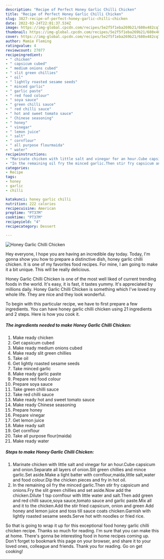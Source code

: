 ```yaml
---
description: "Recipe of Perfect Honey Garlic Chilli Chicken"
title: "Recipe of Perfect Honey Garlic Chilli Chicken"
slug: 3827-recipe-of-perfect-honey-garlic-chilli-chicken
date: 2022-03-24T22:01:37.534Z
image: https://img-global.cpcdn.com/recipes/5e2f5f1eba269b21/680x482cq70/honey-garlic-chilli-chicken-recipe-main-photo.jpg
thumbnail: https://img-global.cpcdn.com/recipes/5e2f5f1eba269b21/680x482cq70/honey-garlic-chilli-chicken-recipe-main-photo.jpg
cover: https://img-global.cpcdn.com/recipes/5e2f5f1eba269b21/680x482cq70/honey-garlic-chilli-chicken-recipe-main-photo.jpg
author: Mamie Fleming
ratingvalue: 4
reviewcount: 27077
recipeingredient:
- " chicken"
- " capsicum cubed"
- " medium onions cubed"
- " slit green chillies"
- " oil"
- " lightly roasted sesame seeds"
- " minced garlic"
- " garlic paste"
- " red food colour"
- " soya sauce"
- " green chilli sauce"
- " red chilli sauce"
- " hot and sweet tomato sauce"
- " Chinese seasoning"
- " honey"
- " vinegar"
- " lemon juice"
- " salt"
- " cornflour"
- " all purpose flourmaida"
- " water"
recipeinstructions:
- "Marinate chicken with little salt and vinegar for an hour.Cube capsicum and onion.Separate all layers of onion.Slit green chillies and mince garlic.Set aside.Make a light batter with cornflour,maida,little salt,water and food colour.Dip the chicken pieces and fry in hot oil."
- "In the remaining oil fry the minced garlic.Then stir fry capsicum and onions.Fry the slit green chillies and set aside.Now add the chicken.Dilute 1 tsp cornflour with little water and salt.Then add green and red chilli sauce,soya sauce,tomato sauce and garlic paste.Mix all and it to the chicken.Add the stir fried capsicum, onion and green Add honey and lemon juice and toss till sauce coats chicken.Garnish with lightly roasted sesame seeds.Serve hot with noodles or fried rice."
categories:
- Recipe
tags:
- honey
- garlic
- chilli

katakunci: honey garlic chilli 
nutrition: 222 calories
recipecuisine: American
preptime: "PT37M"
cooktime: "PT37M"
recipeyield: "4"
recipecategory: Dessert

---
```



![Honey Garlic Chilli Chicken](https://img-global.cpcdn.com/recipes/5e2f5f1eba269b21/680x482cq70/honey-garlic-chilli-chicken-recipe-main-photo.jpg)

Hey everyone, I hope you are having an incredible day today. Today, I'm gonna show you how to prepare a distinctive dish, honey garlic chilli chicken. It is one of my favorites food recipes. For mine, I am going to make it a bit unique. This will be really delicious.



Honey Garlic Chilli Chicken is one of the most well liked of current trending foods in the world. It's easy, it is fast, it tastes yummy. It's appreciated by millions daily. Honey Garlic Chilli Chicken is something which I've loved my whole life. They are nice and they look wonderful.


To begin with this particular recipe, we have to first prepare a few ingredients. You can have honey garlic chilli chicken using 21 ingredients and 2 steps. Here is how you cook it.

<!--inarticleads1-->

##### The ingredients needed to make Honey Garlic Chilli Chicken:

1. Make ready  chicken
1. Get  capsicum cubed
1. Make ready  medium onions cubed
1. Make ready  slit green chillies
1. Take  oil
1. Get  lightly roasted sesame seeds
1. Take  minced garlic
1. Make ready  garlic paste
1. Prepare  red food colour
1. Prepare  soya sauce
1. Take  green chilli sauce
1. Take  red chilli sauce
1. Make ready  hot and sweet tomato sauce
1. Make ready  Chinese seasoning
1. Prepare  honey
1. Prepare  vinegar
1. Get  lemon juice
1. Make ready  salt
1. Get  cornflour
1. Take  all purpose flour(maida)
1. Make ready  water




<!--inarticleads2-->

##### Steps to make Honey Garlic Chilli Chicken:

1. Marinate chicken with little salt and vinegar for an hour.Cube capsicum and onion.Separate all layers of onion.Slit green chillies and mince garlic.Set aside.Make a light batter with cornflour,maida,little salt,water and food colour.Dip the chicken pieces and fry in hot oil.
1. In the remaining oil fry the minced garlic.Then stir fry capsicum and onions.Fry the slit green chillies and set aside.Now add the chicken.Dilute 1 tsp cornflour with little water and salt.Then add green and red chilli sauce,soya sauce,tomato sauce and garlic paste.Mix all and it to the chicken.Add the stir fried capsicum, onion and green Add honey and lemon juice and toss till sauce coats chicken.Garnish with lightly roasted sesame seeds.Serve hot with noodles or fried rice.




So that is going to wrap it up for this exceptional food honey garlic chilli chicken recipe. Thanks so much for reading. I'm sure that you can make this at home. There's gonna be interesting food in home recipes coming up. Don't forget to bookmark this page on your browser, and share it to your loved ones, colleague and friends. Thank you for reading. Go on get cooking!
